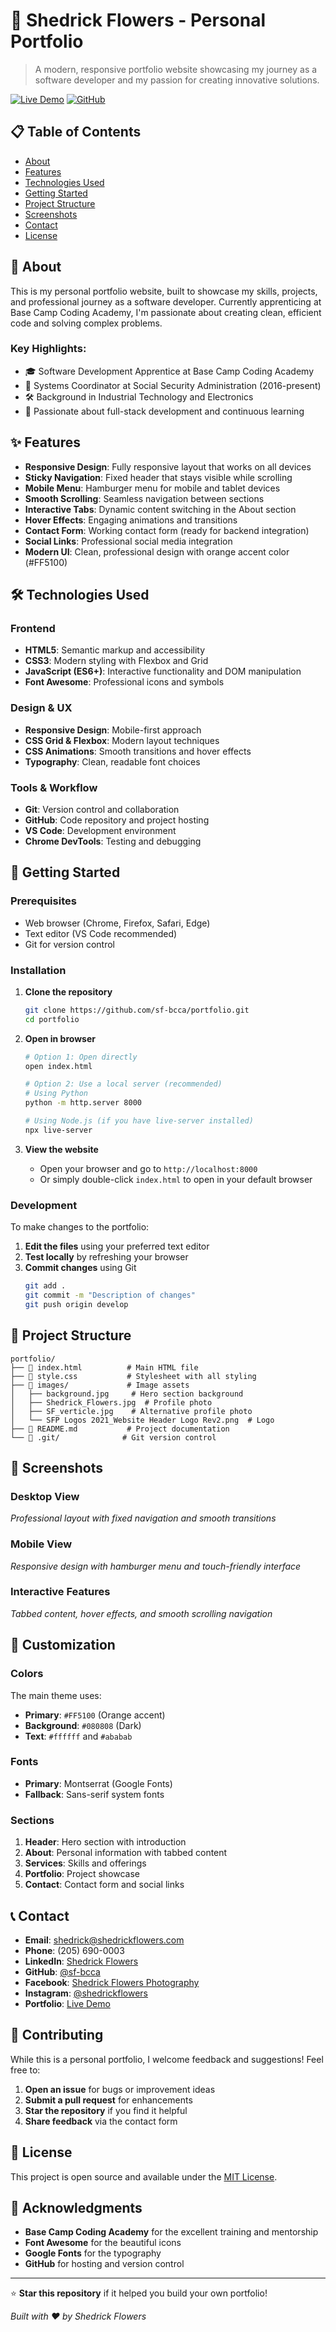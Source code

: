 # 🚀 Shedrick Flowers - Personal Portfolio

> A modern, responsive portfolio website showcasing my journey as a software developer and my passion for creating innovative solutions.

[![Live Demo](https://img.shields.io/badge/demo-live-green.svg)](https://your-portfolio-url.com)
[![GitHub](https://img.shields.io/badge/GitHub-portfolio-blue.svg)](https://github.com/sf-bcca/portfolio)

## 📋 Table of Contents

- [About](#about)
- [Features](#features)
- [Technologies Used](#technologies-used)
- [Getting Started](#getting-started)
- [Project Structure](#project-structure)
- [Screenshots](#screenshots)
- [Contact](#contact)
- [License](#license)

## 🎯 About

This is my personal portfolio website, built to showcase my skills, projects, and professional journey as a software developer. Currently apprenticing at Base Camp Coding Academy, I'm passionate about creating clean, efficient code and solving complex problems.

### Key Highlights:
- 🎓 Software Development Apprentice at Base Camp Coding Academy
- 💼 Systems Coordinator at Social Security Administration (2016-present)
- 🛠️ Background in Industrial Technology and Electronics
- 🚀 Passionate about full-stack development and continuous learning

## ✨ Features

- **Responsive Design**: Fully responsive layout that works on all devices
- **Sticky Navigation**: Fixed header that stays visible while scrolling
- **Mobile Menu**: Hamburger menu for mobile and tablet devices
- **Smooth Scrolling**: Seamless navigation between sections
- **Interactive Tabs**: Dynamic content switching in the About section
- **Hover Effects**: Engaging animations and transitions
- **Contact Form**: Working contact form (ready for backend integration)
- **Social Links**: Professional social media integration
- **Modern UI**: Clean, professional design with orange accent color (#FF5100)

## 🛠️ Technologies Used

### Frontend
- **HTML5**: Semantic markup and accessibility
- **CSS3**: Modern styling with Flexbox and Grid
- **JavaScript (ES6+)**: Interactive functionality and DOM manipulation
- **Font Awesome**: Professional icons and symbols

### Design & UX
- **Responsive Design**: Mobile-first approach
- **CSS Grid & Flexbox**: Modern layout techniques
- **CSS Animations**: Smooth transitions and hover effects
- **Typography**: Clean, readable font choices

### Tools & Workflow
- **Git**: Version control and collaboration
- **GitHub**: Code repository and project hosting
- **VS Code**: Development environment
- **Chrome DevTools**: Testing and debugging

## 🚀 Getting Started

### Prerequisites
- Web browser (Chrome, Firefox, Safari, Edge)
- Text editor (VS Code recommended)
- Git for version control

### Installation

1. **Clone the repository**
   ```bash
   git clone https://github.com/sf-bcca/portfolio.git
   cd portfolio
   ```

2. **Open in browser**
   ```bash
   # Option 1: Open directly
   open index.html
   
   # Option 2: Use a local server (recommended)
   # Using Python
   python -m http.server 8000
   
   # Using Node.js (if you have live-server installed)
   npx live-server
   ```

3. **View the website**
   - Open your browser and go to `http://localhost:8000`
   - Or simply double-click `index.html` to open in your default browser

### Development

To make changes to the portfolio:

1. **Edit the files** using your preferred text editor
2. **Test locally** by refreshing your browser
3. **Commit changes** using Git
   ```bash
   git add .
   git commit -m "Description of changes"
   git push origin develop
   ```

## 📁 Project Structure

```
portfolio/
├── 📄 index.html          # Main HTML file
├── 🎨 style.css           # Stylesheet with all styling
├── 📁 images/             # Image assets
│   ├── background.jpg     # Hero section background
│   ├── Shedrick_Flowers.jpg  # Profile photo
│   ├── SF_verticle.jpg    # Alternative profile photo
│   └── SFP Logos 2021_Website Header Logo Rev2.png  # Logo
├── 📖 README.md           # Project documentation
└── 📁 .git/              # Git version control
```

## 📱 Screenshots

### Desktop View
*Professional layout with fixed navigation and smooth transitions*

### Mobile View
*Responsive design with hamburger menu and touch-friendly interface*

### Interactive Features
*Tabbed content, hover effects, and smooth scrolling navigation*

## 🎨 Customization

### Colors
The main theme uses:
- **Primary**: `#FF5100` (Orange accent)
- **Background**: `#080808` (Dark)
- **Text**: `#ffffff` and `#ababab`

### Fonts
- **Primary**: Montserrat (Google Fonts)
- **Fallback**: Sans-serif system fonts

### Sections
1. **Header**: Hero section with introduction
2. **About**: Personal information with tabbed content
3. **Services**: Skills and offerings
4. **Portfolio**: Project showcase
5. **Contact**: Contact form and social links

## 📞 Contact

- **Email**: shedrick@shedrickflowers.com
- **Phone**: (205) 690-0003
- **LinkedIn**: [Shedrick Flowers](https://www.linkedin.com/in/shedrickflowers/)
- **GitHub**: [@sf-bcca](https://github.com/sf-bcca)
- **Facebook**: [Shedrick Flowers Photography](https://www.facebook.com/shedrickflowersphotography/)
- **Instagram**: [@shedrickflowers](https://www.instagram.com/shedrickflowers/)
- **Portfolio**: [Live Demo](https://your-portfolio-url.com)

## 🤝 Contributing

While this is a personal portfolio, I welcome feedback and suggestions! Feel free to:

1. **Open an issue** for bugs or improvement ideas
2. **Submit a pull request** for enhancements
3. **Star the repository** if you find it helpful
4. **Share feedback** via the contact form

## 📄 License

This project is open source and available under the [MIT License](LICENSE).

## 🙏 Acknowledgments

- **Base Camp Coding Academy** for the excellent training and mentorship
- **Font Awesome** for the beautiful icons
- **Google Fonts** for the typography
- **GitHub** for hosting and version control

---

⭐ **Star this repository** if it helped you build your own portfolio!

*Built with ❤️ by Shedrick Flowers*
